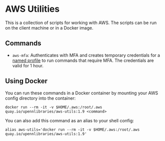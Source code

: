 # AWS Utilities

This is a collection of scripts for working with AWS. The scripts can be run on the client machine or in a Docker image.

## Commands

* `aws-mfa`: Authenticates with MFA and creates temporary credentials for a [named profile](https://docs.aws.amazon.com/cli/latest/userguide/cli-configure-profiles.html) to run commands that require MFA. The credentials are valid for 1 hour.

## Using Docker

You can run these commands in a Docker container by mounting your AWS config directory into the container:

```#bash
docker run --rm -it -v $HOME/.aws:/root/.aws quay.io/upennlibraries/aws-utils:1.9 <command>
```

You can also add this command as an alias to your shell config:

```#bash
alias aws-utils='docker run --rm -it -v $HOME/.aws:/root/.aws quay.io/upennlibraries/aws-utils:1.9'
```
